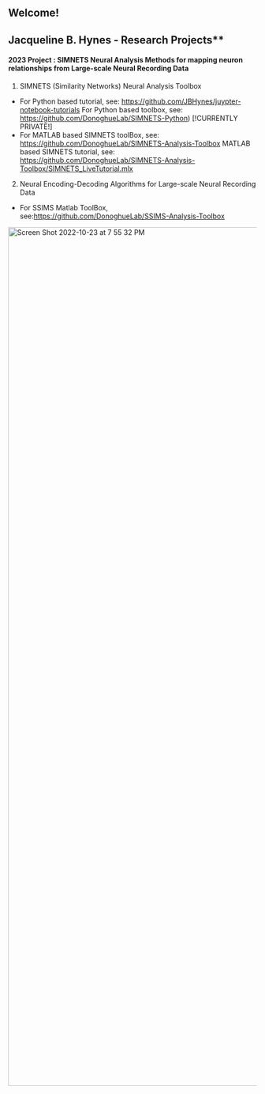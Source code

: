 ## Welcome! 
## Jacqueline B. Hynes - Research Projects**

#### 2023 Project : SIMNETS Neural Analysis Methods for mapping neuron relationships from Large-scale Neural Recording Data

1. SIMNETS (Similarity Networks) Neural Analysis Toolbox
  - For Python based tutorial, see: https://github.com/JBHynes/juypter-notebook-tutorials
    For Python based toolbox, see: https://github.com/DonoghueLab/SIMNETS-Python) [!CURRENTLY PRIVATE!]
  - For MATLAB based SIMNETS toolBox, see:  https://github.com/DonoghueLab/SIMNETS-Analysis-Toolbox
    MATLAB based SIMNETS tutorial, see:  https://github.com/DonoghueLab/SIMNETS-Analysis-Toolbox/SIMNETS_LiveTutorial.mlx
        
2. Neural Encoding-Decoding Algorithms for Large-scale Neural Recording Data
  - For SSIMS Matlab ToolBox, see:https://github.com/DonoghueLab/SSIMS-Analysis-Toolbox


<img width="1737" alt="Screen Shot 2022-10-23 at 7 55 32 PM" src="https://user-images.githubusercontent.com/29176759/197424575-b2c940d1-7b19-4b47-a9ef-6082f6e24fa8.png">

